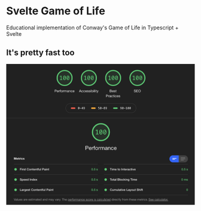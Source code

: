 # Svelte Game of Life

Educational implementation of Conway's Game of Life in Typescript + Svelte

## It's pretty fast too

![lighthouse-report](lighthouse-report.png)
